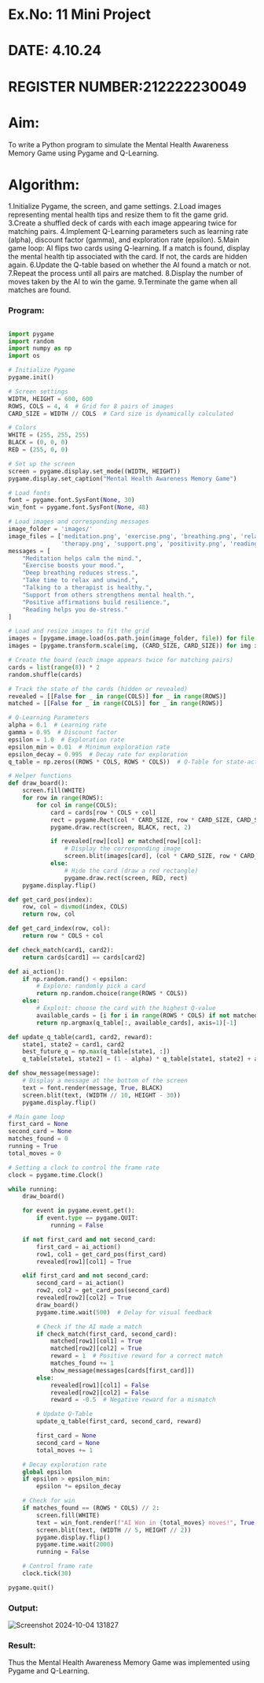 # Ex.No: 11 Mini Project
# DATE: 4.10.24
# REGISTER NUMBER:212222230049
# Aim:
To write a Python program to simulate the Mental Health Awareness Memory Game using Pygame and Q-Learning.
# Algorithm:
1.Initialize Pygame, the screen, and game settings.
2.Load images representing mental health tips and resize them to fit the game grid.
3.Create a shuffled deck of cards with each image appearing twice for matching pairs.
4.Implement Q-Learning parameters such as learning rate (alpha), discount factor (gamma), and exploration rate (epsilon).
5.Main game loop:
   AI flips two cards using Q-learning.
   If a match is found, display the mental health tip associated with the card.
   If not, the cards are hidden again.
6.Update the Q-table based on whether the AI found a match or not.
7.Repeat the process until all pairs are matched.
8.Display the number of moves taken by the AI to win the game.
9.Terminate the game when all matches are found.

### Program:

```py

import pygame
import random
import numpy as np
import os

# Initialize Pygame
pygame.init()

# Screen settings
WIDTH, HEIGHT = 600, 600
ROWS, COLS = 4, 4  # Grid for 8 pairs of images
CARD_SIZE = WIDTH // COLS  # Card size is dynamically calculated

# Colors
WHITE = (255, 255, 255)
BLACK = (0, 0, 0)
RED = (255, 0, 0)

# Set up the screen
screen = pygame.display.set_mode((WIDTH, HEIGHT))
pygame.display.set_caption("Mental Health Awareness Memory Game")

# Load fonts
font = pygame.font.SysFont(None, 30)
win_font = pygame.font.SysFont(None, 48)

# Load images and corresponding messages
image_folder = 'images/'
image_files = ['meditation.png', 'exercise.png', 'breathing.png', 'relaxation.png', 
               'therapy.png', 'support.png', 'positivity.png', 'reading.png']
messages = [
    "Meditation helps calm the mind.",
    "Exercise boosts your mood.",
    "Deep breathing reduces stress.",
    "Take time to relax and unwind.",
    "Talking to a therapist is healthy.",
    "Support from others strengthens mental health.",
    "Positive affirmations build resilience.",
    "Reading helps you de-stress."
]

# Load and resize images to fit the grid
images = [pygame.image.load(os.path.join(image_folder, file)) for file in image_files]
images = [pygame.transform.scale(img, (CARD_SIZE, CARD_SIZE)) for img in images]  # Resize each image

# Create the board (each image appears twice for matching pairs)
cards = list(range(8)) * 2
random.shuffle(cards)

# Track the state of the cards (hidden or revealed)
revealed = [[False for _ in range(COLS)] for _ in range(ROWS)]
matched = [[False for _ in range(COLS)] for _ in range(ROWS)]

# Q-Learning Parameters
alpha = 0.1  # Learning rate
gamma = 0.95  # Discount factor
epsilon = 1.0  # Exploration rate
epsilon_min = 0.01  # Minimum exploration rate
epsilon_decay = 0.995  # Decay rate for exploration
q_table = np.zeros((ROWS * COLS, ROWS * COLS))  # Q-Table for state-action pairs

# Helper functions
def draw_board():
    screen.fill(WHITE)
    for row in range(ROWS):
        for col in range(COLS):
            card = cards[row * COLS + col]
            rect = pygame.Rect(col * CARD_SIZE, row * CARD_SIZE, CARD_SIZE, CARD_SIZE)
            pygame.draw.rect(screen, BLACK, rect, 2)

            if revealed[row][col] or matched[row][col]:
                # Display the corresponding image
                screen.blit(images[card], (col * CARD_SIZE, row * CARD_SIZE))
            else:
                # Hide the card (draw a red rectangle)
                pygame.draw.rect(screen, RED, rect)
    pygame.display.flip()

def get_card_pos(index):
    row, col = divmod(index, COLS)
    return row, col

def get_card_index(row, col):
    return row * COLS + col

def check_match(card1, card2):
    return cards[card1] == cards[card2]

def ai_action():
    if np.random.rand() < epsilon:
        # Explore: randomly pick a card
        return np.random.choice(range(ROWS * COLS))
    else:
        # Exploit: choose the card with the highest Q-value
        available_cards = [i for i in range(ROWS * COLS) if not matched[i // COLS][i % COLS] and not revealed[i // COLS][i % COLS]]
        return np.argmax(q_table[:, available_cards], axis=1)[-1]

def update_q_table(card1, card2, reward):
    state1, state2 = card1, card2
    best_future_q = np.max(q_table[state1, :])
    q_table[state1, state2] = (1 - alpha) * q_table[state1, state2] + alpha * (reward + gamma * best_future_q)

def show_message(message):
    # Display a message at the bottom of the screen
    text = font.render(message, True, BLACK)
    screen.blit(text, (WIDTH // 10, HEIGHT - 30))
    pygame.display.flip()

# Main game loop
first_card = None
second_card = None
matches_found = 0
running = True
total_moves = 0

# Setting a clock to control the frame rate
clock = pygame.time.Clock()

while running:
    draw_board()

    for event in pygame.event.get():
        if event.type == pygame.QUIT:
            running = False

    if not first_card and not second_card:
        first_card = ai_action()
        row1, col1 = get_card_pos(first_card)
        revealed[row1][col1] = True

    elif first_card and not second_card:
        second_card = ai_action()
        row2, col2 = get_card_pos(second_card)
        revealed[row2][col2] = True
        draw_board()
        pygame.time.wait(500)  # Delay for visual feedback

        # Check if the AI made a match
        if check_match(first_card, second_card):
            matched[row1][col1] = True
            matched[row2][col2] = True
            reward = 1  # Positive reward for a correct match
            matches_found += 1
            show_message(messages[cards[first_card]])
        else:
            revealed[row1][col1] = False
            revealed[row2][col2] = False
            reward = -0.5  # Negative reward for a mismatch

        # Update Q-Table
        update_q_table(first_card, second_card, reward)

        first_card = None
        second_card = None
        total_moves += 1

    # Decay exploration rate
    global epsilon
    if epsilon > epsilon_min:
        epsilon *= epsilon_decay

    # Check for win
    if matches_found == (ROWS * COLS) // 2:
        screen.fill(WHITE)
        text = win_font.render(f"AI Won in {total_moves} moves!", True, BLACK)
        screen.blit(text, (WIDTH // 5, HEIGHT // 2))
        pygame.display.flip()
        pygame.time.wait(2000)
        running = False

    # Control frame rate
    clock.tick(30)

pygame.quit()
```

### Output:

![Screenshot 2024-10-04 131827](https://github.com/user-attachments/assets/299b367d-62c8-4165-81de-bcb63d2bf76a)

### Result:
Thus the Mental Health Awareness Memory Game was implemented using Pygame and Q-Learning.


